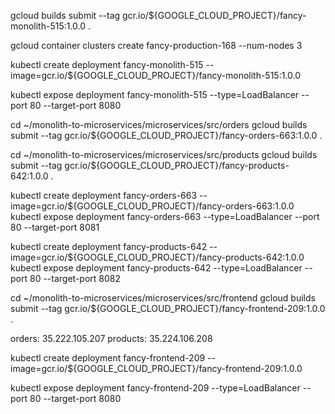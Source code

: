gcloud builds submit --tag gcr.io/${GOOGLE_CLOUD_PROJECT}/fancy-monolith-515:1.0.0 .

gcloud container clusters create fancy-production-168 --num-nodes 3

kubectl create deployment fancy-monolith-515 --image=gcr.io/${GOOGLE_CLOUD_PROJECT}/fancy-monolith-515:1.0.0

kubectl expose deployment fancy-monolith-515 --type=LoadBalancer --port 80 --target-port 8080

cd ~/monolith-to-microservices/microservices/src/orders
gcloud builds submit --tag gcr.io/${GOOGLE_CLOUD_PROJECT}/fancy-orders-663:1.0.0 .

cd ~/monolith-to-microservices/microservices/src/products
gcloud builds submit --tag gcr.io/${GOOGLE_CLOUD_PROJECT}/fancy-products-642:1.0.0 .

kubectl create deployment fancy-orders-663 --image=gcr.io/${GOOGLE_CLOUD_PROJECT}/fancy-orders-663:1.0.0
kubectl expose deployment fancy-orders-663 --type=LoadBalancer --port 80 --target-port 8081

kubectl create deployment fancy-products-642 --image=gcr.io/${GOOGLE_CLOUD_PROJECT}/fancy-products-642:1.0.0
kubectl expose deployment fancy-products-642 --type=LoadBalancer --port 80 --target-port 8082

cd ~/monolith-to-microservices/microservices/src/frontend
gcloud builds submit --tag gcr.io/${GOOGLE_CLOUD_PROJECT}/fancy-frontend-209:1.0.0 .

orders: 35.222.105.207
products: 35.224.106.208

kubectl create deployment fancy-frontend-209 --image=gcr.io/${GOOGLE_CLOUD_PROJECT}/fancy-frontend-209:1.0.0

kubectl expose deployment fancy-frontend-209 --type=LoadBalancer --port 80 --target-port 8080

